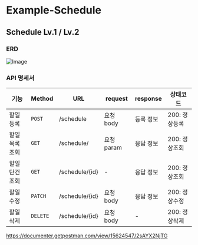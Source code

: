 # Example-Schedule

## Schedule Lv.1 / Lv.2

### ERD
![Image](https://github.com/user-attachments/assets/86e00ea3-cb8d-4d3d-891c-9e06015a1275)

### API 명세서
|기능|Method|URL| request  |response|상태코드|
|--|--|--|----------|--|--|
|할일 등록|`POST`|/schedule| 요청 body  |등록 정보|200: 정상등록|
|할일 목록 조회|`GET`|/schedule/| 요청 param |응답 정보|200: 정상조회|
|할일 단건 조회|`GET`|/schedule/{id}| -        |응답 정보|200: 정상조회|
|할일 수정|`PATCH`|/schedule/{id}| 요청 body  |응답 정보|200: 정상수정|
|할일 삭제|`DELETE`|/schedule/{id}| 요청 body  |-|200: 정상삭제|

https://documenter.getpostman.com/view/15624547/2sAYX2NjTG

